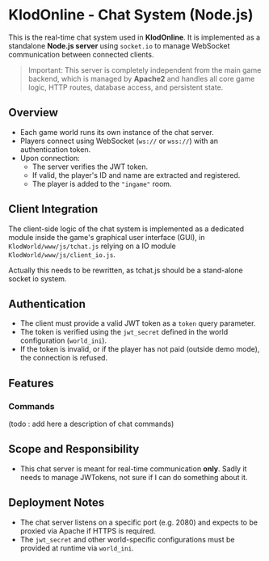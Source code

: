 # KlodOnline - Chat System (Node.js)

This is the real-time chat system used in **KlodOnline**. It is implemented as a standalone **Node.js server** using `socket.io` to manage WebSocket communication between connected clients.

> Important: This server is completely independent from the main game backend, which is managed by **Apache2** and handles all core game logic, HTTP routes, database access, and persistent state.

## Overview

- Each game world runs its own instance of the chat server.
- Players connect using WebSocket (`ws://` or `wss://`) with an authentication token.
- Upon connection:
  - The server verifies the JWT token.
  - If valid, the player's ID and name are extracted and registered.
  - The player is added to the `"ingame"` room.

## Client Integration

The client-side logic of the chat system is implemented as a dedicated module inside the game's graphical user interface (GUI), in `KlodWorld/www/js/tchat.js` relying on a IO module `KlodWorld/www/js/client_io.js`.

Actually this needs to be rewritten, as tchat.js should be a stand-alone socket io system.

## Authentication

- The client must provide a valid JWT token as a `token` query parameter.
- The token is verified using the `jwt_secret` defined in the world configuration (`world_ini`).
- If the token is invalid, or if the player has not paid (outside demo mode), the connection is refused.

## Features

### Commands

(todo : add here a description of chat commands)

## Scope and Responsibility

- This chat server is meant for real-time communication **only**. Sadly it needs to manage JWTokens, not sure if I can do something about it.

## Deployment Notes

- The chat server listens on a specific port (e.g. 2080) and expects to be proxied via Apache if HTTPS is required.
- The `jwt_secret` and other world-specific configurations must be provided at runtime via `world_ini`.
